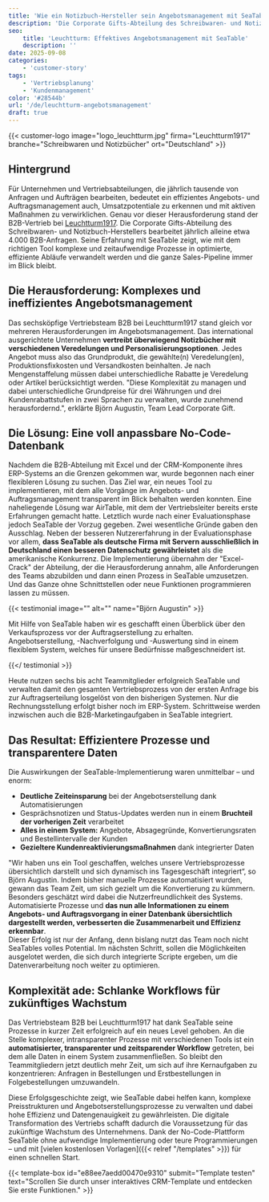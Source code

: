 ```yaml
---
title: 'Wie ein Notizbuch-Hersteller sein Angebotsmanagement mit SeaTable transformierte'
description: 'Die Corporate Gifts-Abteilung des Schreibwaren- und Notizbuch-Herstellers bearbeitet jährlich alleine etwa 4.000 B2B-Anfragen. Seine Erfahrung mit SeaTable zeigt, wie mit dem richtigen Tool komplexe und zeitaufwendige Prozesse in optimierte, effiziente Abläufe verwandelt werden und die ganze Sales-Pipeline immer im Blick bleibt.'
seo:
    title: 'Leuchtturm: Effektives Angebotsmanagement mit SeaTable'
    description: ''
date: 2025-09-08
categories:
    - 'customer-story'
tags:
    - 'Vertriebsplanung'
    - 'Kundenmanagement'
color: '#28544b'
url: '/de/leuchtturm-angebotsmanagement'
draft: true
---
```


{{< customer-logo image="logo_leuchtturm.jpg" firma="Leuchtturm1917" branche="Schreibwaren und Notizbücher" ort="Deutschland" >}}

## Hintergrund

Für Unternehmen und Vertriebsabteilungen, die jährlich tausende von Anfragen und Aufträgen bearbeiten, bedeutet ein effizientes Angebots- und Auftragsmanagement auch, Umsatzpotentiale zu erkennen und mit aktiven Maßnahmen zu verwirklichen. Genau vor dieser Herausforderung stand der B2B-Vertrieb bei [Leuchtturm1917](https://www.leuchtturm1917.de/). Die Corporate Gifts-Abteilung des Schreibwaren- und Notizbuch-Herstellers bearbeitet jährlich alleine etwa 4.000 B2B-Anfragen. Seine Erfahrung mit SeaTable zeigt, wie mit dem richtigen Tool komplexe und zeitaufwendige Prozesse in optimierte, effiziente Abläufe verwandelt werden und die ganze Sales-Pipeline immer im Blick bleibt.

## Die Herausforderung: Komplexes und ineffizientes Angebotsmanagement
Das sechsköpfige Vertriebsteam B2B bei Leuchtturm1917 stand gleich vor mehreren Herausforderungen im Angebotsmanagement. Das international ausgerichtete Unternehmen **vertreibt überwiegend Notizbücher mit verschiedenen Veredelungen und Personalisierungsoptionen**. Jedes Angebot muss also das Grundprodukt, die gewählte(n) Veredelung(en), Produktionsfixkosten und Versandkosten beinhalten. Je nach Mengenstaffelung müssen dabei unterschiedliche Rabatte je Veredelung oder Artikel berücksichtigt werden. "Diese Komplexität zu managen und dabei unterschiedliche Grundpreise für drei Währungen und drei Kundenrabattstufen in zwei Sprachen zu verwalten, wurde zunehmend herausfordernd.", erklärte Björn Augustin, Team Lead Corporate Gift. 

## Die Lösung: Eine voll anpassbare No-Code-Datenbank
Nachdem die B2B-Abteilung mit Excel und der CRM-Komponente ihres ERP-Systems an die Grenzen gekommen war, wurde begonnen nach einer flexibleren Lösung zu suchen. Das Ziel war, ein neues Tool zu implementieren, mit dem alle Vorgänge im Angebots- und Auftragsmanagement transparent im Blick behalten werden konnten. Eine naheliegende Lösung war AirTable, mit dem der Vertriebsleiter bereits erste Erfahrungen gemacht hatte. Letztlich wurde nach einer Evaluationsphase jedoch SeaTable der Vorzug gegeben. Zwei wesentliche Gründe gaben den Ausschlag. Neben der besseren Nutzererfahrung in der Evaluationsphase vor allem, **dass SeaTable als deutsche Firma mit Servern ausschließlich in Deutschland einen besseren Datenschutz gewährleistet** als die amerikanische Konkurrenz. 
Die Implementierung übernahm der "Excel-Crack" der Abteilung, der die Herausforderung annahm, alle Anforderungen des Teams abzubilden und dann einen Prozess in SeaTable umzusetzen. Und das Ganze ohne Schnittstellen oder neue Funktionen programmieren lassen zu müssen. 

{{< testimonial image="" alt="" name="Björn Augustin" >}}

Mit Hilfe von SeaTable haben wir es geschafft einen Überblick über den Verkaufsprozess vor der Auftragserstellung zu erhalten. Angebotserstellung, -Nachverfolgung und -Auswertung sind in einem flexiblem System, welches für unsere Bedürfnisse maßgeschneidert ist.

{{</ testimonial >}}

Heute nutzen sechs bis acht Teammitglieder erfolgreich SeaTable und verwalten damit den gesamten Vertriebsprozess von der ersten Anfrage bis zur Auftragserteilung losgelöst von den bisherigen Systemen. Nur die Rechnungsstellung erfolgt bisher noch im ERP-System. Schrittweise werden inzwischen auch die B2B-Marketingaufgaben in SeaTable integriert. 

## Das Resultat: Effizientere Prozesse und transparentere Daten

Die Auswirkungen der SeaTable-Implementierung waren unmittelbar – und enorm: 

- **Deutliche Zeiteinsparung** bei der Angebotserstellung dank Automatisierungen
- Gesprächsnotizen und Status-Updates werden nun in einem **Bruchteil der vorherigen Zeit** verarbeitet
- **Alles in einem System:** Angebote, Absagegründe, Konvertierungsraten und Bestellintervalle der Kunden
- **Gezieltere Kundenreaktivierungsmaßnahmen** dank integrierter Daten 

"Wir haben uns ein Tool geschaffen, welches unsere Vertriebsprozesse übersichtlich darstellt und sich dynamisch ins Tagesgeschäft integriert“, so Björn Augustin. Indem bisher manuelle Prozesse automatisiert wurden, gewann das Team Zeit, um sich gezielt um die Konvertierung zu kümmern. Besonders geschätzt wird dabei die Nutzerfreundlichkeit des Systems. Automatisierte Prozesse und **das nun alle Informationen zu einem Angebots- und Auftragsvorgang in einer Datenbank übersichtlich dargestellt werden, verbesserten die Zusammenarbeit und Effizienz erkennbar**.  
Dieser Erfolg ist nur der Anfang, denn bislang nutzt das Team noch nicht SeaTables volles Potential. Im nächsten Schritt, sollen die Möglichkeiten ausgelotet werden, die sich durch integrierte Scripte ergeben, um die Datenverarbeitung noch weiter zu optimieren. 

## Komplexität ade: Schlanke Workflows für zukünftiges Wachstum 

Das Vertriebsteam B2B bei Leuchtturm1917 hat dank SeaTable seine Prozesse in kurzer Zeit erfolgreich auf ein neues Level gehoben. An die Stelle komplexer, intransparenter Prozesse mit verschiedenen Tools ist ein **automatisierter, transparenter und zeitsparender Workflow** getreten, bei dem alle Daten in einem System zusammenfließen. So bleibt den Teammitgliedern jetzt deutlich mehr Zeit, um sich auf ihre Kernaufgaben zu konzentrieren: Anfragen in Bestellungen und Erstbestellungen in Folgebestellungen umzuwandeln.  

Diese Erfolgsgeschichte zeigt, wie SeaTable dabei helfen kann, komplexe Preisstrukturen und Angebotserstellungsprozesse zu verwalten und dabei hohe Effizienz und Datengenauigkeit zu gewährleisten. Die digitale Transformation des Vertriebs schafft dadurch die Voraussetzung für das zukünftige Wachstum des Unternehmens. Dank der No-Code-Plattform SeaTable ohne aufwendige Implementierung oder teure Programmierungen – und mit [vielen kostenlosen Vorlagen]({{< relref "/templates" >}}) für einen schnellen Start.

{{< template-box id="e88ee7aedd00470e9310" submit="Template testen" text="Scrollen Sie durch unser interaktives CRM-Template und entdecken Sie erste Funktionen." >}}